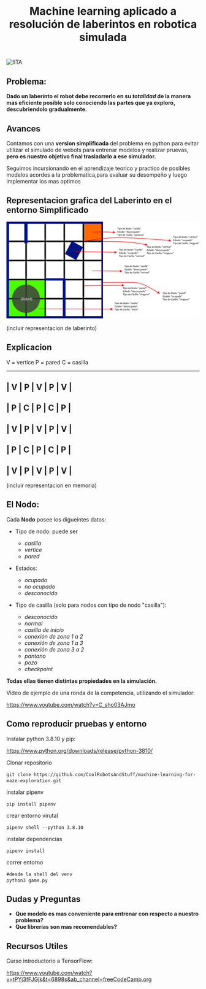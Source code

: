 <div align="center">
<h1>Machine learning aplicado a resolución de laberintos en robotica simulada<h1/>

</div>

![IITA](https://i0.wp.com/iita.com.ar/wp-content/uploads/2021/12/cropped-LogoITTA-versiones-01-02-02.png?fit=2618%2C977&ssl=1)

## Problema:

**Dado un laberinto el robot debe recorrerlo en su *totalidad* de la manera mas eficiente posible solo conociendo las partes que ya exploró, descubriendolo gradualmente.**
   
## Avances
   
Contamos con una **version simplificada** del problema en python para evitar utilizar el simulado de webots para entrenar modelos y realizar pruevas, **pero es nuestro objetivo final trasladarlo a ese simulador.**
   
Seguimos incursionando en el aprendizaje teorico y practico de posibles modelos acordes a la problematica,para evaluar su desempeño y luego implementar los mas optimos

## Representacion grafica del Laberinto en el entorno Simplificado

![Laberinto](./images/laberinto.png)

(incluir representacion de laberinto)


## Explicacion 

V = vertice
P = pared
C = casilla

---------------------
| V | P | V | P | V |
---------------------
| P | C | P | C | P |
---------------------
| V | P | V | P | V |
---------------------
| P | C | P | C | P |
---------------------
| V | P | V | P | V |
---------------------

(incluir representacion en memoria)
   
## El Nodo:

Cada **Nodo** posee los digueintes datos:

* Tipo de nodo: puede ser
    * *casilla*
    * *vertice*
    * *pared*

* Estados:
    * *ocupado*
    * *no ocupado*
    * *desconocido*

* Tipo de casilla (solo para nodos con tipo de nodo "casilla"):
    * *desconocido*
    * *normal*
    * *casilla de inicio*
    * *conexión de zona 1 a 2*
    * *conexión de zona 1 a 3*
    * *conexión de zona 3 a 2*
    * *pantano*
    * *pozo*
    * *checkpoint*

**Todas ellas tienen distintas propiedades en la simulación.**
   

Video de ejemplo de una ronda de la competencia, utilizando el simulador:

https://www.youtube.com/watch?v=C_sho03AJmo

## Como reproducir pruebas y entorno

Instalar python 3.8.10 y pip:

https://www.python.org/downloads/release/python-3810/

Clonar repositorio

```
git clone https://github.com/CoolRobotsAndStuff/machine-learning-for-maze-exploration.git
```

instalar pipenv

```
pip install pipenv
```

crear entorno virutal

```
pipenv shell --python 3.8.10
```

instalar dependencias

```
pipenv install
```

correr entorno
```
#desde la shell del venv
python3 game.py
```


## Dudas y Preguntas

   * **Que modelo es mas conveniente para entrenar con respecto a nuestro problema?**
   * **Que librerias son mas recomendables?**
   
   
   
## Recursos Utiles
   
   Curso introductorio a TensorFlow:
   
   https://www.youtube.com/watch?v=tPYj3fFJGjk&t=6898s&ab_channel=freeCodeCamp.org

